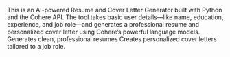 This is an AI-powered Resume and Cover Letter Generator built with Python and the Cohere API. The tool takes basic user details—like name, education, experience, and job role—and generates a professional resume and personalized cover letter using Cohere’s powerful language models.
Generates clean, professional resumes
Creates personalized cover letters tailored to a job role.
